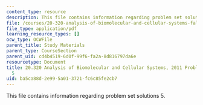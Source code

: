 ```yaml
---
content_type: resource
description: This file contains information regarding problem set solutions 5.
file: /courses/20-320-analysis-of-biomolecular-and-cellular-systems-fall-2012/ba5ca88d2e995a013721fc6c85fe2cb7_MIT20_320F12_2011_PS5_sol.pdf
file_type: application/pdf
learning_resource_types: []
ocw_type: OCWFile
parent_title: Study Materials
parent_type: CourseSection
parent_uid: cd4b4519-6d0f-99f6-fa2a-8d816797da6e
resourcetype: Document
title: 20.320 Analysis of Biomolecular and Cellular Systems, 2011 Problem Set Solutions
  5
uid: ba5ca88d-2e99-5a01-3721-fc6c85fe2cb7
---
```

This file contains information regarding problem set solutions 5.

